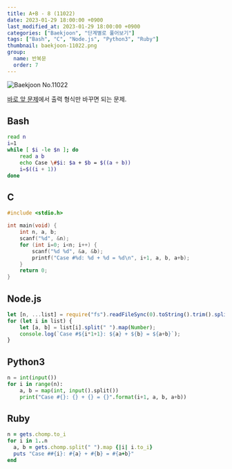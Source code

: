 ```yaml
---
title: A+B - 8 (11022)
date: 2023-01-29 18:00:00 +0900
last_modified_at: 2023-01-29 18:00:00 +0900
categories: ["Baekjoon", "단계별로 풀어보기"]
tags: ["Bash", "C", "Node.js", "Python3", "Ruby"]
thumbnail: baekjoon-11022.png
group:
  name: 반복문
  order: 7
---
```


![Baekjoon No.11022](baekjoon-11022.png)

[바로 앞 문제](/posts/baekjoon-11021/)에서 출력 형식만 바꾸면 되는 문제.

## Bash
```bash
read n
i=1
while [ $i -le $n ]; do
	read a b
	echo Case \#$i: $a + $b = $((a + b))
	i=$((i + 1))
done
```

## C
```c
#include <stdio.h>

int main(void) {
	int n, a, b;
	scanf("%d", &n);
	for (int i=0; i<n; i++) {
		scanf("%d %d", &a, &b);
		printf("Case #%d: %d + %d = %d\n", i+1, a, b, a+b);
	}
	return 0;
}
```

## Node.js
```javascript
let [n, ...list] = require("fs").readFileSync(0).toString().trim().split("\n");
for (let i in list) {
	let [a, b] = list[i].split(" ").map(Number);
	console.log(`Case #${i*1+1}: ${a} + ${b} = ${a+b}`);
}
```

## Python3
```python
n = int(input())
for i in range(n):
    a, b = map(int, input().split())
    print("Case #{}: {} + {} = {}".format(i+1, a, b, a+b))
```

## Ruby
```ruby
n = gets.chomp.to_i
for i in 1..n
  a, b = gets.chomp.split(" ").map {|i| i.to_i}
  puts "Case ##{i}: #{a} + #{b} = #{a+b}"
end
```
